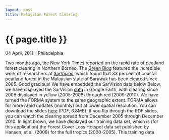 ```yaml
---
layout: post
title: Malaysian Forest Clearing
---
```


{{ page.title }}
================


<p class="meta">04 April, 2011 - Philadelphia</p>

Two months ago, the New York Times reported on the rapid rate of peatland forest clearing in Northern Borneo. The [Green Blog](http://goo.gl/kq286) featured the incredible work of researchers at [SarVision](http://www.sarvision.nl/), which found that 33 percent of coastal peatland forest in the Malaysian state of Sarawak has been cleared since 2005.  Good gracious!  We have embedded the SarVision data below  Below, we have displayed the SarVision [data](http://goo.gl/yQfQQ) in Google Earth, with clearing since 2005 displayed in yellow (2005-2006) through red (2009-2010).  We have turned the FORMA system to the same geographic extent.  FORMA allows for more rapid updates (monthly) but at lower spatial resolution.  You can download the slides <a href="http://dl.dropbox.com/u/5365589/sarawak.pdf.zip">here</a> (PDF, 6.8MB).  If you flip through the PDF slides, you can watch the clearing spread from December 2005 through December 2010.  In light brown, we have displayed our training data set, which is (for this application) the Forest Cover Loss Hotspot data set published by Hansen, et al. (2008) for the full tropics (2000-2005).  This training data

<script src="http://www.gmodules.com/ig/ifr?url=http://code.google.com/apis/kml/embed/embedkmlgadget.xml&amp;up_kml_url=http%3A%2F%2Fdl.dropbox.com%2Fu%2F5365589%2Fkml%2F0%2F0%2F0.kml&amp;up_view_mode=earth&amp;up_earth_2d_fallback=0&amp;up_earth_fly_from_space=0&amp;up_earth_show_nav_controls=1&amp;up_earth_show_buildings=0&amp;up_earth_show_terrain=1&amp;up_earth_show_roads=0&amp;up_earth_show_borders=1&amp;up_earth_sphere=earth&amp;up_maps_zoom_out=0&amp;up_maps_default_type=map&amp;synd=open&amp;w=579&amp;h=400&amp;title=&amp;border=%23ffffff%7C3px%2C1px+solid+%23999999&amp;output=js"></script>